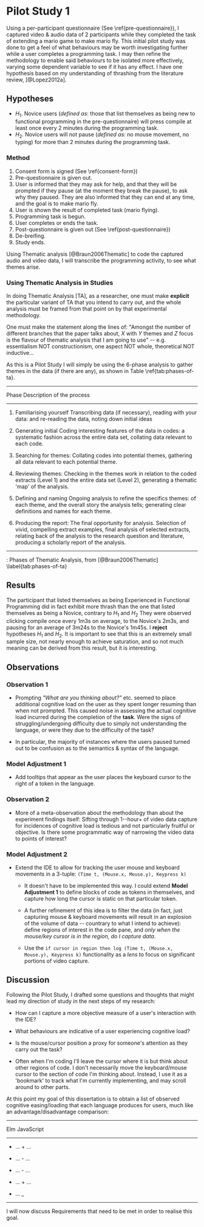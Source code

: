 # Pilot Study 1

Using a per-participant questionnaire (See \ref{pre-questionnaire}), I captured video
& audio data of 2 participants while they completed the task of extending a
mario game to make mario fly. This initial pilot study was done to get a feel of
what behaviours may be worth investigating further while a user completes a
programming task.  I may then refine the methodology to enable said behaviours
to be isolated more effectively, varying some dependent variable to see if it
has any effect. I have one hypothesis based on my understanding of thrashing
from the literature review, [@Lopez2012a].

## Hypotheses

* $H_1$. Novice users (*defined as*: those that list themselves as being new to
  functional programming in the pre-questionnaire)
  will press compile at least once every 2 minutes during the programming task.
* $H_2$. Novice users will not pause (*defined as:* no mouse movement, no
  typing) for more than 2 minutes during the programming task.

### Method

1. Consent form is signed (See \ref{consent-form})
2. Pre-questionnaire is given out.
3. User is informed that they may ask for help, and that they will
   be prompted if they pause (at the moment they break the pause), to ask why they
   paused. They are also informed that they can end at any time, and the goal is
   to make mario fly.
4. User is shown the result of completed task (mario flying).
4. Programming task is begun.
5. User completes or ends the task.
6. Post-questionnaire is given out (See \ref{post-questionnaire})
7. De-breifing.
8. Study ends.

Using Thematic analysis [@Braun2006Thematic] to code the captured audio and
video data, I will transcribe the programming activity, to see what themes
arise. 

### Using Thematic Analysis in Studies

In doing Thematic Analysis [TA], as a researcher, one must make **explicit** the
particular variant of TA that you intend to carry out, and the whole analysis
must be framed from that point on by that experimental methodology.

One must make the statement along the lines of: "Amongst the number of different
branches that the paper talks about, *X* with *Y* themes and *Z* focus is the
flavour of thematic analysis that I am going to use" -- e.g. essentialism NOT
constructionism, one aspect NOT whole, theoretical NOT inductive...

As this is a Pilot Study I will simply be using the 6-phase analysis to gather
themes in the data (if there are any), as shown in Table \ref{tab:phases-of-ta}.

  ----------------------------------------------------------------------
  Phase                       Description of the process
  --------------------------- ------------------------------------------
  1. Familiarising yourself   Transcribing data (if necessary), reading
  with your data:             and re-reading the data, noting down
                              initial ideas

  2. Generating initial       Coding interesting features of the data in
  codes:                      a systematic fashion across the entire
                              data set, collating data relevant to each
                              code.

  3. Searching for themes:    Collating codes into potential themes,
                              gathering all data relevant to each
                              potential theme.

  4. Reviewing themes:        Checking in the themes work in relation to
                              the coded extracts (Level 1) and the
                              entire data set (Level 2), generating a
                              thematic 'map' of the analysis.

  5. Defining and naming      Ongoing analysis to refine the specifics
  themes:                     of each theme, and the overall story the
                              analysis tells; generating clear
                              definitions and names for each theme.

  6. Producing the report:    The final opportunity for analysis.
                              Selection of vivid, compelling extract
                              examples, final analysis of selected
                              extracts, relating back of the analysis to
                              the research question and literature,
                              producing a scholarly report of the
                              analysis.
  ----------------------------------------------------------------------

  : Phases of Thematic Analysis, from [@Braun2006Thematic]
  \label{tab:phases-of-ta}

## Results

The participant that listed themselves as being Experienced in Functional
Programming did in fact exhibit more thrash than the one that listed themselves
as being a Novice, contrary to $H_1$ and $H_2$ They were observed clicking
compile once every 1m3s on average, to the Novice's 2m3s, and pausing for an
average of 3m24s to the Novice's 1m45s. I **reject** hypotheses $H_1$ and $H_2$.
It is important to see that this is an extremely small sample size, not nearly
enough to achieve saturation, and so not much meaning can be derived from this
result, but it is interesting.

## Observations

### Observation 1

* Prompting *"What are you thinking about?"* etc. seemed to place additional
  cognitive load on the user as they spent longer resuming than when not
  prompted. This caused noise in assessing the actual cognitive load incurred
  during the completion of the **task**. Were the signs of struggling/undergoing
  difficulty due to simply not understanding the language, or were they due to
  the difficulty of the task?

* In particular, the majority of instances where the users paused turned out to
  be confusion as to the semantics & syntax of the language.

### Model Adjustment 1

* Add tooltips that appear as the user places the keyboard cursor to the right
  of a token in the language.

### Observation 2

* More of a meta-observation about the methodology than about the experiment
  findings itself: Sifting through 1--hour+ of video data capture for incidences
  of cognitive load is tedious and not particularly fruitful or objective. Is
  there some programmatic way of narrowing the
  video data to points of interest?

### Model Adjustment 2

* Extend the IDE to allow for tracking the user mouse and keyboard movements in
  a 3-tuple: `(Time t, (Mouse.x, Mouse.y), Keypress k)`
  
    * It doesn't have to be implemented this way. I could extend **Model
      Adjustment 1** to define blocks of code as tokens in themselves, and
      capture how long the cursor is static on that particular token.
      
    * A further refinement of this idea is to filter the data (in
      fact, just capturing mouse & keyboard movements will result in an
      explosion of the volume of data -- countrary to what I intend to achieve):
      define regions of interest in the code pane, and *only when the mouse/key
      cursor is in the region, do I capture data*. 
      
    * Use the `if cursor in region then log (Time t, (Mouse.x, Mouse.y), Keypress
      k)` functionality as a *lens* to focus on significant portions of video
      capture.

## Discussion

Following the Pilot Study, I drafted some questions and thoughts that might lead
my direction of study in the next steps of my research:

* How can I capture a more objective measure of a user's interaction with the
  IDE?

* What behaviours are indicative of a user experiencing cognitive load?

* Is the mouse/cursor position a proxy for someone's attention as they carry out
  the task?

* Often when I'm coding I'll leave the cursor where it is but think about other
  regions of code. I don't necessarily move the keyboard/mouse cursor to the
  section of code I'm thinking about. Instead, I use it as a 'bookmark' to track
  what I'm currently implementing, and may scroll around to other parts.

At this point my goal of this dissertation is to obtain a list of observed
cognitive easing/loading that each language produces for users, much like an
advantage/disadvantage comparison:

----------- ------------
Elm         JavaScript
----------- ------------
+ ...       + ...

+ ...       - ...

- ...       - ...

- ...       + ...

+ ...       _
----------- ------------

I will now discuss Requirements that need to be met in order to realise this
goal.
